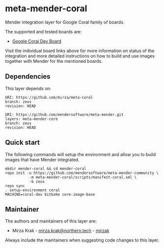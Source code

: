 # meta-mender-coral

Mender integration layer for Google Coral family of boards.

The supported and tested boards are:

- [Google Coral Dev Board](https://hub.mender.io/t/google-coral-dev-board/1711)

Visit the individual board links above for more information on status of the
integration and more detailed instructions on how to build and use images
together with Mender for the mentioned boards.

## Dependencies

This layer depends on:

```
URI: https://github.com/mirza/meta-coral
branch: zeus
revision: HEAD
```

```
URI: https://github.com/mendersoftware/meta-mender.git
layers: meta-mender-core
branch: zeus
revision: HEAD
```

## Quick start

The following commands will setup the environment and allow you to build images
that have Mender integrated.


```
mkdir mender-coral && cd mender-coral
repo init -u https://github.com/mendersoftware/meta-mender-community \
           -m meta-mender-coral/scripts/manifest-coral.xml \
           -b zeus
repo sync
. setup-environment coral
MACHINE=coral-dev bitbake core-image-base
```


## Maintainer

The authors and maintainers of this layer are:

- Mirza Krak - <mirza.krak@northern.tech> - [mirzak](https://github.com/mirzak)

Always include the maintainers when suggesting code changes to this layer.
